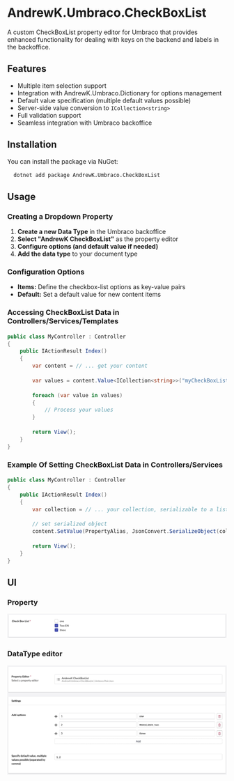 # AndrewK.Umbraco.CheckBoxList

A custom CheckBoxList property editor for Umbraco that provides enhanced functionality for dealing with keys on the backend and labels in the backoffice.

## Features

- Multiple item selection support
- Integration with AndrewK.Umbraco.Dictionary for options management
- Default value specification (multiple default values possible)
- Server-side value conversion to `ICollection<string>`
- Full validation support
- Seamless integration with Umbraco backoffice

## Installation

You can install the package via NuGet:

```bash
  dotnet add package AndrewK.Umbraco.CheckBoxList
```

## Usage

### Creating a Dropdown Property

1. **Create a new Data Type** in the Umbraco backoffice
2. **Select "AndrewK CheckBoxList"** as the property editor
3. **Configure options (and default value if needed)**
4. **Add the data type** to your document type

### Configuration Options

- **Items:** Define the checkbox-list options as key-value pairs
- **Default:** Set a default value for new content items

### Accessing CheckBoxList Data in Controllers/Services/Templates

```csharp
public class MyController : Controller
{
    public IActionResult Index()
    {
        var content = // ... get your content

        var values = content.Value<ICollection<string>>("myCheckBoxListProperty");

        foreach (var value in values)
        {
            // Process your values
        }

        return View();
    }
}
```

### Example Of Setting CheckBoxList Data in Controllers/Services

```csharp
public class MyController : Controller
{
    public IActionResult Index()
    {
        var collection = // ... your collection, serializable to a list of strings
        
        // set serialized object
        content.SetValue(PropertyAlias, JsonConvert.SerializeObject(collection));
        
        return View();
    }
}
```

## UI

### Property

![Property](https://raw.githubusercontent.com/KudAndrii/UmbracoExtensions/refs/heads/master/AndrewK.Umbraco.Extensions.CheckBoxList/docs/property-example.png)

### DataType editor

![DataType editor](https://raw.githubusercontent.com/KudAndrii/UmbracoExtensions/refs/heads/master/AndrewK.Umbraco.Extensions.CheckBoxList/docs/data-type-editor-example.png)